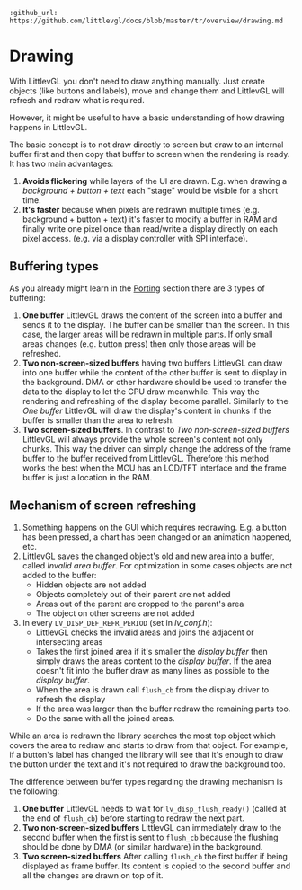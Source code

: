```eval_rst
:github_url: https://github.com/littlevgl/docs/blob/master/tr/overview/drawing.md
```
# Drawing

With LittlevGL you don't need to draw anything manually. Just create objects (like buttons and labels), move and change them and LittlevGL will refresh and redraw what is required.

However, it might be useful to have a basic understanding of how drawing happens in LittlevGL.

The basic concept is to not draw directly to screen but draw to an internal buffer first and then copy that buffer to screen when the rendering is ready. It has two main advantages:
1. **Avoids flickering** while layers of the UI are drawn. E.g. when drawing a *background + button + text* each "stage" would be visible for a short time.
2. **It's faster** because when pixels are redrawn multiple times (e.g. background + button + text) it's faster to modify a buffer in RAM and finally write one pixel once 
than read/write a display directly on each pixel access. (e.g. via a display controller with SPI interface).

## Buffering types

As you already might learn in the [Porting](/porting/display) section there are 3 types of buffering:
1. **One buffer** LittlevGL draws the content of the screen into a buffer and sends it to the display. The buffer can be smaller than the screen. In this case, the larger areas will be redrawn in multiple parts. If only small areas changes (e.g. button press) then only those areas will be refreshed.
2. **Two non-screen-sized buffers** having two buffers LittlevGL can draw into one buffer while the content of the other buffer is sent to display in the background.
DMA or other hardware should be used to transfer the data to the display to let the CPU draw meanwhile.
This way the rendering and refreshing of the display become parallel. Similarly to the *One buffer* LittlevGL will draw the display's content in chunks if the buffer is smaller than the area to refresh.
3. **Two screen-sized buffers**.
In contrast to *Two non-screen-sized buffers* LittlevGL will always provide the whole screen's content not only chunks. This way the driver can simply change the address of the frame buffer to the buffer received from LittlevGL.
Therefore this method works the best when the MCU has an LCD/TFT interface and the frame buffer is just a location in the RAM.

## Mechanism of screen refreshing

1. Something happens on the GUI which requires redrawing. E.g. a button has been pressed, a chart has been changed or an animation happened, etc.
2. LittlevGL saves the changed object's old and new area into a buffer, called *Invalid area buffer*. For optimization in some cases objects are not added to the buffer:
    - Hidden objects are not added
    - Objects completely out of their parent are not added
    - Areas out of the parent are cropped to the parent's area
    - The object on other screens are not added
3. In every `LV_DISP_DEF_REFR_PERIOD` (set in *lv_conf.h*):
    - LittlevGL checks the invalid areas and joins the adjacent or intersecting areas
    - Takes the first joined area if it's smaller the *display buffer* then simply draws the areas content to the *display buffer*. If the area doesn't fit into the buffer draw as many lines as possible to the *display buffer*. 
    - When the area is drawn call `flush_cb` from the display driver to refresh the display
    - If the area was larger than the buffer redraw the remaining parts too.
    - Do the same with all the joined areas.
 
While an area is redrawn the library searches the most top object which covers the area to redraw and starts to draw from that object. 
For example, if a button's label has changed the library will see that it's enough to draw the button under the text and it's not required to draw the background too. 
 
The difference between buffer types regarding the drawing mechanism is the following: 
1. **One buffer** LittlevGL needs to wait for `lv_disp_flush_ready()` (called at the end of `flush_cb`) before starting to redraw the next part.
2. **Two non-screen-sized buffers** LittlevGL can immediately draw to the second buffer when the first is sent to `flush_cb` because the flushing should be done by DMA (or similar hardware) in the background.
3. **Two screen-sized buffers** After calling `flush_cb` the first buffer if being displayed as frame buffer. Its content is copied to the second buffer and all the changes are drawn on top of it. 
 
 
